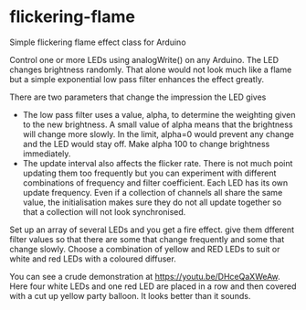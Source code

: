 # flickering-flame
Simple flickering flame effect class for Arduino

Control one or more LEDs using analogWrite() on any Arduino. The LED changes brightness randomly. That alone would not look much like a flame but a simple exponential low pass filter enhances the effect greatly.

There are two parameters that change the impression the LED gives

- The low pass filter uses a value, alpha, to determine the weighting given to the new brightness. A small value of alpha means that the brightness will change more slowly. In the limit, alpha=0 would prevent any change and the LED would stay off. Make alpha 100 to change brightness immediately.
- The update interval also affects the flicker rate. There is not much point updating them too frequently but you can experiment with different combinations of frequency and filter coefficient. Each LED has its own update frequency. Even if a collection of channels all share the same value, the initialisation makes sure they do not all update together so that a collection will not look synchronised.

Set up an array of several LEDs and you get a fire effect. give them dfferent filter values so that there are some that change frequently and some that change slowly. Choose a combination of yellow and RED LEDs to suit or white and red LEDs with a coloured diffuser.

You can see a crude demonstration at https://youtu.be/DHceQaXWeAw. Here four white LEDs and one red LED are placed in a row and then covered with a cut up yellow party balloon. It looks better than it sounds.
